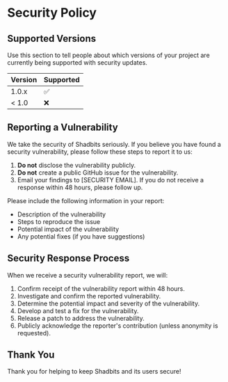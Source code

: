 # Security Policy

## Supported Versions

Use this section to tell people about which versions of your project are currently being supported with security updates.

| Version | Supported          |
| ------- | ------------------ |
| 1.0.x   | :white_check_mark: |
| < 1.0   | :x:                |

## Reporting a Vulnerability

We take the security of Shadbits seriously. If you believe you have found a security vulnerability, please follow these steps to report it to us:

1. **Do not** disclose the vulnerability publicly.
2. **Do not** create a public GitHub issue for the vulnerability.
3. Email your findings to [SECURITY EMAIL]. If you do not receive a response within 48 hours, please follow up.

Please include the following information in your report:

- Description of the vulnerability
- Steps to reproduce the issue
- Potential impact of the vulnerability
- Any potential fixes (if you have suggestions)

## Security Response Process

When we receive a security vulnerability report, we will:

1. Confirm receipt of the vulnerability report within 48 hours.
2. Investigate and confirm the reported vulnerability.
3. Determine the potential impact and severity of the vulnerability.
4. Develop and test a fix for the vulnerability.
5. Release a patch to address the vulnerability.
6. Publicly acknowledge the reporter's contribution (unless anonymity is requested).

## Thank You

Thank you for helping to keep Shadbits and its users secure!
